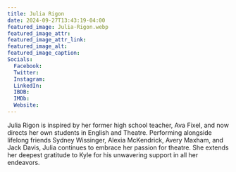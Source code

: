 ```yaml
---
title: Julia Rigon
date: 2024-09-27T13:43:19-04:00
featured_image: Julia-Rigon.webp
featured_image_attr: 
featured_image_attr_link: 
featured_image_alt: 
featured_image_caption: 
Socials:
  Facebook: 
  Twitter: 
  Instagram: 
  LinkedIn: 
  IBDB: 
  IMDb:
  Website: 
---
```

Julia Rigon is inspired by her former high school teacher, Ava Fixel, and now directs her own students in English and Theatre. Performing alongside lifelong friends Sydney Wissinger, Alexia McKendrick, Avery Maxham, and Jack Davis, Julia continues to embrace her passion for theatre. She extends her deepest gratitude to Kyle for his unwavering support in all her endeavors.